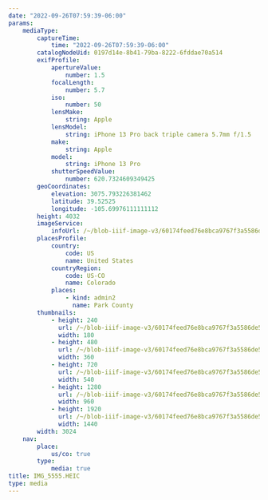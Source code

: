 ```yaml
---
date: "2022-09-26T07:59:39-06:00"
params:
    mediaType:
        captureTime:
            time: "2022-09-26T07:59:39-06:00"
        catalogNodeUid: 0197d14e-8b41-79ba-8222-6fddae70a514
        exifProfile:
            apertureValue:
                number: 1.5
            focalLength:
                number: 5.7
            iso:
                number: 50
            lensMake:
                string: Apple
            lensModel:
                string: iPhone 13 Pro back triple camera 5.7mm f/1.5
            make:
                string: Apple
            model:
                string: iPhone 13 Pro
            shutterSpeedValue:
                number: 620.7324609349425
        geoCoordinates:
            elevation: 3075.793226381462
            latitude: 39.52525
            longitude: -105.69976111111112
        height: 4032
        imageService:
            infoUrl: /~/blob-iiif-image-v3/60174feed76e8bca9767f3a5586de54a9b722e8510cbd418f27b954ae06e87b2/info.json
        placesProfile:
            country:
                code: US
                name: United States
            countryRegion:
                code: US-CO
                name: Colorado
            places:
                - kind: admin2
                  name: Park County
        thumbnails:
            - height: 240
              url: /~/blob-iiif-image-v3/60174feed76e8bca9767f3a5586de54a9b722e8510cbd418f27b954ae06e87b2/full/180%2C240/0/default.jpg
              width: 180
            - height: 480
              url: /~/blob-iiif-image-v3/60174feed76e8bca9767f3a5586de54a9b722e8510cbd418f27b954ae06e87b2/full/360%2C480/0/default.jpg
              width: 360
            - height: 720
              url: /~/blob-iiif-image-v3/60174feed76e8bca9767f3a5586de54a9b722e8510cbd418f27b954ae06e87b2/full/540%2C720/0/default.jpg
              width: 540
            - height: 1280
              url: /~/blob-iiif-image-v3/60174feed76e8bca9767f3a5586de54a9b722e8510cbd418f27b954ae06e87b2/full/960%2C1280/0/default.jpg
              width: 960
            - height: 1920
              url: /~/blob-iiif-image-v3/60174feed76e8bca9767f3a5586de54a9b722e8510cbd418f27b954ae06e87b2/full/1440%2C1920/0/default.jpg
              width: 1440
        width: 3024
    nav:
        place:
            us/co: true
        type:
            media: true
title: IMG_5555.HEIC
type: media
---
```

